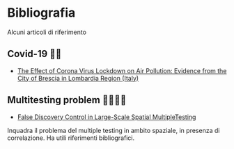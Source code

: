 # Bibliografia

Alcuni articoli di riferimento

## Covid-19 :genie_woman:

- [The Effect of Corona Virus Lockdown on Air Pollution: Evidence from the City of Brescia in Lombardia Region (Italy)](https://pubmed.ncbi.nlm.nih.gov/32834728/)

## Multitesting problem :family_man_man_girl_girl:

- [False Discovery Control in Large-Scale Spatial MultipleTesting](https://www4.stat.ncsu.edu/~bjreich/pubs/FDR.pdf)

Inquadra il problema del multiple testing in ambito spaziale, in presenza di correlazione. Ha utili riferimenti bibliografici.


